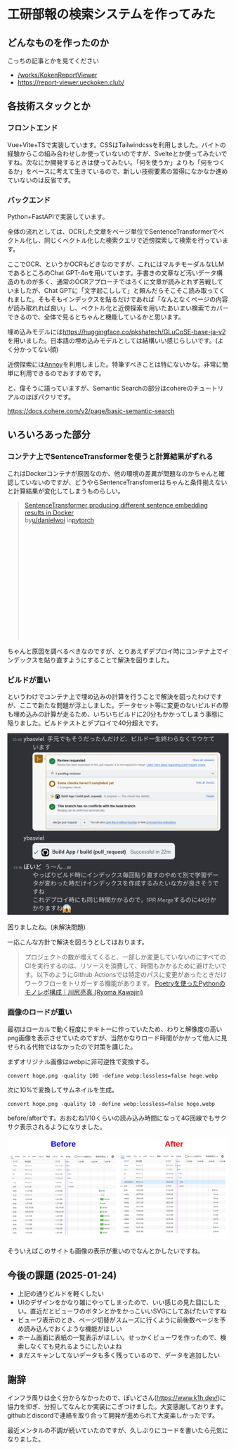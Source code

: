# 工研部報の検索システムを作ってみた
## どんなものを作ったのか

こっちの記事とかを見てください

- [/works/KokenReportViewer](/works/KokenReportViewer)
- <https://report-viewer.ueckoken.club/>

## 各技術スタックとか
### フロントエンド

Vue+Vite+TSで実装しています。CSSはTailwindcssを利用しました。バイトの経験からこの組み合わせしか使っていないのですが、Svelteとか使ってみたいですね。次なにか開発するときは使ってみたい。「何を使うか」よりも「何をつくるか」をベースに考えて生きているので、新しい技術要素の習得になかなか進めていないのは反省です。


### バックエンド

Python+FastAPIで実装しています。

全体の流れとしては、OCRした文章をページ単位でSentenceTransformerでベクトル化し、同じくベクトル化した検索クエリで近傍探索して検索を行っています。

ここでOCR、というかOCRもどきなのですが、これにはマルチモーダルなLLMであるところのChat GPT-4oを用いています。手書きの文章など汚いデータ構造のものが多く、通常のOCRアプローチではろくに文章が読みとれず苦戦していましたが、Chat GPTに「文字起こしして」と頼んだらそこそこ読み取ってくれました。そもそもインデックスを貼るだけであれば「なんとなくページの内容が読み取れれば良い」し、ベクトル化と近傍探索を用いたあいまい検索でカバーできるので、全体で見るとちゃんと機能しているかと思います。

埋め込みモデルには<https://huggingface.co/pkshatech/GLuCoSE-base-ja-v2>を用いました。日本語の埋め込みモデルとしては結構いい感じらしいです。(よく分かってない顔)

近傍探索には[Annoy](https://github.com/spotify/annoy)を利用しました。特筆すべきことは特にないかな。非常に簡単に利用できるのでおすすめです。

と、偉そうに語っていますが、Semantic Searchの部分はcohereのチュートリアルのほぼパクリです。

<https://docs.cohere.com/v2/page/basic-semantic-search>

## いろいろあった部分
### コンテナ上でSentenceTransformerを使うと計算結果がずれる

これはDockerコンテナが原因なのか、他の環境の差異が問題なのかちゃんと確認していないのですが、どうやらSentenceTransfomerはちゃんと条件揃えないと計算結果が変化してしまうものらしい。

<blockquote class="reddit-embed-bq" style="height:316px" data-embed-height="316"><a href="https://www.reddit.com/r/pytorch/comments/z9amf3/sentencetransformer_producing_different_sentence/">SentenceTransformer producing different sentence embedding results in Docker</a><br> by<a href="https://www.reddit.com/user/danielwoi/">u/danielwoi</a> in<a href="https://www.reddit.com/r/pytorch/">pytorch</a></blockquote><script async="" src="https://embed.reddit.com/widgets.js" charset="UTF-8"></script>

ちゃんと原因を調べるべきなのですが、とりあえずデプロイ時にコンテナ上でインデックスを貼り直すようにすることで解決を図りました。


### ビルドが重い

というわけでコンテナ上で埋め込みの計算を行うことで解決を図ったわけですが、ここで新たな問題が浮上しました。データセット等に変更のないビルドの際も埋め込みの計算が走るため、いちいちビルドに20分もかかってしまう事態に陥りました。ビルドテストとデプロイで40分超えです。

![頭を抱える開発メンバー](./2025-01-24_10-55.png)

困りましたね。(未解決問題)

一応こんな方針で解決を図ろうとしてはおります。

> プロジェクトの数が増えてくると、一部しか変更していないのにすべてのCIを実行するのは、リソースを消費して、時間もかかるために避けたいです。以下のようにGithub Actionsでは特定のパスに変更があったときだけワークフローをトリガーする機能があります。
> [Poetryを使ったPythonのモノレポ構成｜川尻亮真 (Ryoma Kawajiri)](https://zenn.dev/tellernovel_inc/articles/27e21b8cca94c8)

### 画像のロードが重い

最初はローカルで動く程度にテキトーに作っていたため、わりと解像度の高いpng画像を表示させていたのですが、当然かなりロード時間がかかって他人に見せられる代物ではなかったので対策を講じた。

まずオリジナル画像はwebpに非可逆性で変換する。
```shell
convert hoge.png -quality 100 -define webp:lossless=false hoge.webp
```

次に10%で変換してサムネイルを生成。
```shell
convert hoge.png -quality 10 -define webp:lossless=false hoge.webp
```

before/afterです。おおむね1/10くらいの読み込み時間になって4G回線でもサクサク表示されるようになりました。

![読み込み時間の比較](./2025-01-24_11-06.png)

そういえばこのサイトも画像の表示が重いのでなんとかしたいですね。

## 今後の課題 (2025-01-24)

- 上記の通りビルドを軽くしたい
- UIのデザインをかなり雑にやってしまったので、いい感じの見た目にしたい。直近だとビューワのボタンとかをかっこいいSVGにしてあげたいですね
- ビューワ表示のとき、ページ切替がスムーズに行くように前後数ページを予め読み込んでおくような機能がほしい
- ホーム画面に表紙の一覧表示がほしい。せっかくビューワを作ったので、検索しなくても見れるようにしたいよね
- まだスキャンしてないデータも多く残っているので、データを追加したい


## 謝辞

インフラ周りは全く分からなかったので、ぼいどさん(<https://www.k1h.dev/>)に協力を仰ぎ、分担してなんとか実装にこぎつけました。大変感謝しております。githubとdiscordで連絡を取り合って開発が進められて大変楽しかったです。

最近メンタルの不調が続いていたのですが、久しぶりにコードを書いたら元気になりました。